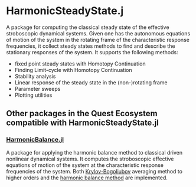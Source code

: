 # HarmonicSteadyState.j

A package for computing the classical steady state of the effective stroboscopic dynamical systems. Given one has the autonomous equations of motion of the system in the rotating frame of the characteristic response frequencies, it collect steady states methods to find and describe the stationary responses of the system. It supports the following methods:

- fixed point steady states with Homotopy Continuation
- Finding Limit-cycle with Homotopy Continuation
- Stability analysis
- Linear response of the steady state in the (non-)rotating frame
- Parameter sweeps
- Plotting utilities

## Other packages in the Quest Ecosystem compatible with HarmonicSteadyState.jl

### [HarmonicBalance.jl](https://github.com/QuantumEngineeredSystems/HarmonicBalance.jl)

A package for applying the harmonic balance method to classical driven nonlinear dynamical systems.
It computes the stroboscopic effective equations of motion of the system at the characteristic response frequencies of the system.
Both [Krylov-Bogoliubov](https://quantumengineeredsystems.github.io/HarmonicBalance.jl/stable/manual/extracting_harmonics#Krylov-Bogoliubov) averaging method to higher orders and the [harmonic balance method](https://quantumengineeredsystems.github.io/HarmonicBalance.jl/stable/manual/extracting_harmonics#Krylov-Bogoliubov) are implemented.

